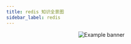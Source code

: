 ```yaml
---
title: redis 知识全景图
sidebar_label: redis
---
```


<div align="center">
<img src={require('./static/redis.png').default} alt="Example banner" />
</div>
